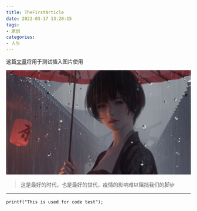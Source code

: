 ```yaml
---
title: TheFirstArticle
date: 2022-03-17 13:20:15
tags:
- 原创
categories:
- 人生
---
```


这篇[文章](http://localhost:4000/)将用于测试插入图片使用



![图片引用方法二](./TheFirstArticle/rainday.jpg)

>这是最好的时代，也是最好的世代，疫情的影响难以阻挡我们的脚步
--- 

    printf("This is used for code test");